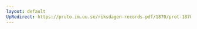 ```yaml
---
layout: default
UpRedirect: https://pruto.im.uu.se/riksdagen-records-pdf/1870/prot-1870--fk--316/prot-1870--fk--316_001.pdf
---
```

